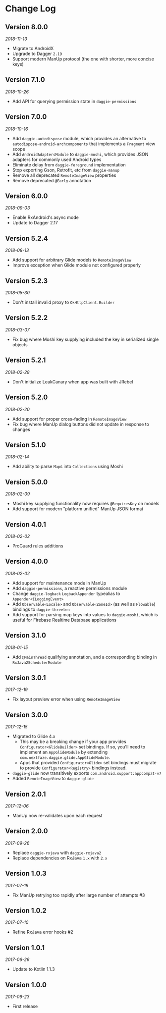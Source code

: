 Change Log
==========

## Version 8.0.0

_2018-11-13_

* Migrate to AndroidX
* Upgrade to Dagger `2.19`
* Support modern ManUp protocol (the one with shorter, more concise keys)

## Version 7.1.0

_2018-10-26_

* Add API for querying permission state in `daggie-permissions`

## Version 7.0.0

_2018-10-16_

* Add `daggie-autodispose` module, which provides an alternative to `autodispose-android-archcomponents` that implements
  a `Fragment` view scope
* Add `AndroidAdaptersModule` to `daggie-moshi`, which provides JSON adapters for commonly used Android types
* Eliminate delay from `daggie-foreground` implementation
* Stop exporting Gson, Retrofit, etc from `daggie-manup`
* Remove all deprecated `RemoteImageView` properties
* Remove deprecated `@Early` annotation

## Version 6.0.0

_2018-09-03_

* Enable RxAndroid's async mode
* Update to Dagger 2.17

## Version 5.2.4

_2018-08-13_

* Add support for arbitrary Glide models to `RemoteImageView`
* Improve exception when Glide module not configured properly

## Version 5.2.3

_2018-05-30_

* Don't install invalid proxy to `OkHttpClient.Builder`

## Version 5.2.2

_2018-03-07_

* Fix bug where Moshi key supplying included the key in serialized single objects

## Version 5.2.1

_2018-02-28_

* Don't initialize LeakCanary when app was built with JRebel

## Version 5.2.0

_2018-02-20_

* Add support for proper cross-fading in `RemoteImageView`
* Fix bug where ManUp dialog buttons did not update in response to changes

## Version 5.1.0

_2018-02-14_

* Add ability to parse `Map`s into `Collections` using Moshi

## Version 5.0.0

_2018-02-09_

* Moshi key supplying functionality now requires `@RequiresKey` on models
* Add support for modern "platform unified" ManUp JSON format

## Version 4.0.1

_2018-02-02_

* ProGuard rules additions

## Version 4.0.0

_2018-02-02_

* Add support for maintenance mode in ManUp
* Add `daggie-permissions`, a reactive permissions module
* Change `daggie-logback` `LogbackAppender` typealias to `Appender<ILoggingEvent>`
* Add `Observable<Locale>` and `Observable<ZoneId>` (as well as `Flowable`) bindings to `daggie-threeten`
* Add support for parsing map keys into values to `daggie-moshi`, which is useful for Firebase Realtime Database 
  applications

## Version 3.1.0

_2018-01-15_

* Add `@MainThread` qualifying annotation, and a corresponding binding in `RxJava2SchedulerModule`

## Version 3.0.1

_2017-12-19_

* Fix layout preview error when using `RemoteImageView`

## Version 3.0.0

_2017-12-15_

* Migrated to Glide 4.x
    * This may be a breaking change if your app provides `Configurator<GlideBuilder>` set bindings. 
      If so, you'll need to implement an `AppGlideModule` by extending `com.nextfaze.daggie.glide.AppGlideModule`.
    * Apps that provided `Configurator<Glide>` set bindings must migrate to provide `Configurator<Registry>` bindings 
      instead. 
* `daggie-glide` now transitively exports `com.android.support:appcompat-v7`
* Added `RemoteImageView` to `daggie-glide`

## Version 2.0.1

_2017-12-06_

* ManUp now re-validates upon each request

## Version 2.0.0

_2017-09-26_

* Replace `daggie-rxjava` with `daggie-rxjava2`
* Replace dependencies on RxJava `1.x` with `2.x`

## Version 1.0.3

_2017-07-19_

* Fix ManUp retrying too rapidly after large number of attempts #3

## Version 1.0.2

_2017-07-10_

* Refine RxJava error hooks #2

## Version 1.0.1

_2017-06-26_

* Update to Kotlin 1.1.3

## Version 1.0.0

_2017-06-23_

* First release
